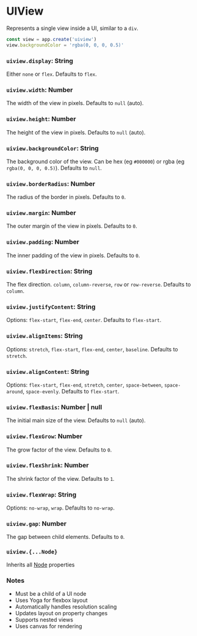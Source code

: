 # UIView

Represents a single view inside a UI, similar to a `div`.

```jsx
const view = app.create('uiview')
view.backgroundColor = 'rgba(0, 0, 0, 0.5)'
```

### `uiview.display`: String

Either `none` or `flex`. 
Defaults to `flex`.

### `uiview.width`: Number

The width of the view in pixels. Defaults to `null` (auto).

### `uiview.height`: Number

The height of the view in pixels. Defaults to `null` (auto).

### `uiview.backgroundColor`: String

The background color of the view. 
Can be hex (eg `#000000`) or rgba (eg `rgba(0, 0, 0, 0.5)`).
Defaults to `null`.

### `uiview.borderRadius`: Number

The radius of the border in pixels.
Defaults to `0`.

### `uiview.margin`: Number

The outer margin of the view in pixels.
Defaults to `0`.

### `uiview.padding`: Number

The inner padding of the view in pixels.
Defaults to `0`.

### `uiview.flexDirection`: String

The flex direction. `column`, `column-reverse`, `row` or `row-reverse`.
Defaults to `column`.

### `uiview.justifyContent`: String

Options: `flex-start`, `flex-end`, `center`.
Defaults to `flex-start`.

### `uiview.alignItems`: String

Options: `stretch`, `flex-start`, `flex-end`, `center`, `baseline`.
Defaults to `stretch`.

### `uiview.alignContent`: String

Options: `flex-start`, `flex-end`, `stretch`, `center`, `space-between`, `space-around`, `space-evenly`.
Defaults to `flex-start`.

### `uiview.flexBasis`: Number | null

The initial main size of the view.
Defaults to `null` (auto).

### `uiview.flexGrow`: Number

The grow factor of the view.
Defaults to `0`.

### `uiview.flexShrink`: Number

The shrink factor of the view.
Defaults to `1`.

### `uiview.flexWrap`: String

Options: `no-wrap`, `wrap`.
Defaults to `no-wrap`.

### `uiview.gap`: Number

The gap between child elements.
Defaults to `0`.

### `uiview.{...Node}`

Inherits all [Node](/docs/ref/Node.md) properties

### Notes

- Must be a child of a UI node
- Uses Yoga for flexbox layout
- Automatically handles resolution scaling
- Updates layout on property changes
- Supports nested views
- Uses canvas for rendering
